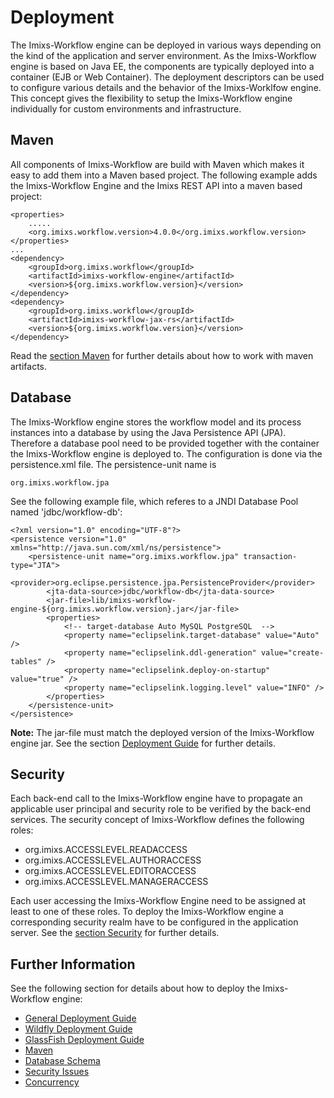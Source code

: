 # Deployment
The Imixs-Workflow engine can be deployed in various ways depending on the kind of the application and server environment. As the Imixs-Workflow engine is based on Java EE, the components are typically deployed into a container (EJB or Web Container). The deployment descriptors can be used to configure various details and the behavior of the Imixs-Worklfow engine. This concept gives the flexibility to setup the Imixs-Workflow engine individually for custom environments and infrastructure. 

## Maven
All components of Imixs-Workflow are build with Maven which makes it easy to add them into a Maven based project. The following example adds the Imixs-Workflow Engine and the Imixs REST API into a maven based project:

	
	<properties>
		.....
		<org.imixs.workflow.version>4.0.0</org.imixs.workflow.version>
	</properties>
	...
	<dependency>
		<groupId>org.imixs.workflow</groupId>
		<artifactId>imixs-workflow-engine</artifactId>
		<version>${org.imixs.workflow.version}</version>
	</dependency>
	<dependency>
		<groupId>org.imixs.workflow</groupId>
		<artifactId>imixs-workflow-jax-rs</artifactId>
		<version>${org.imixs.workflow.version}</version>
	</dependency>

Read the [section Maven](../maven.html) for further details about how to work with maven artifacts.

## Database
The Imixs-Workflow engine stores the workflow model and its process instances into a database by using the Java Persistence API (JPA). Therefore a database pool need to be provided together with the container the Imixs-Workflow engine is deployed to. The configuration is done via the persistence.xml file. The persistence-unit name is 

	org.imixs.workflow.jpa

See the following example file, which referes to a JNDI Database Pool named 'jdbc/workflow-db':


	<?xml version="1.0" encoding="UTF-8"?>
	<persistence version="1.0" xmlns="http://java.sun.com/xml/ns/persistence">
		<persistence-unit name="org.imixs.workflow.jpa" transaction-type="JTA">	
			<provider>org.eclipse.persistence.jpa.PersistenceProvider</provider>	
			<jta-data-source>jdbc/workflow-db</jta-data-source>
			<jar-file>lib/imixs-workflow-engine-${org.imixs.workflow.version}.jar</jar-file>
			<properties>
				<!-- target-database Auto MySQL PostgreSQL  -->
				<property name="eclipselink.target-database" value="Auto" />
				<property name="eclipselink.ddl-generation" value="create-tables" />
				<property name="eclipselink.deploy-on-startup" value="true" />
				<property name="eclipselink.logging.level" value="INFO" />	
			</properties>				
		</persistence-unit>
	</persistence> 


		
	

__Note:__ The jar-file must match the deployed version of the Imixs-Workflow engine jar. See the section [Deployment Guide](./deployment_guide.html) for further details.


## Security
Each back-end call to the Imixs-Workflow engine have to propagate an applicable user principal and security role to be verified by the back-end services. The security concept of Imixs-Workflow defines the following roles:

  * org.imixs.ACCESSLEVEL.READACCESS
  * org.imixs.ACCESSLEVEL.AUTHORACCESS
  * org.imixs.ACCESSLEVEL.EDITORACCESS
  * org.imixs.ACCESSLEVEL.MANAGERACCESS

Each user accessing the Imixs-Workflow Engine need to be assigned at least to one of these roles. To deploy the Imixs-Workflow engine a corresponding security realm have to be configured in the application server. See the [section Security](./security.html) for further details.

## Further Information

See the following section for details about how to deploy the Imixs-Workflow engine:

 * [General Deployment Guide](./deployment_guide.html)
 * [Wildfly Deployment Guide](./wildfly.html)
 * [GlassFish Deployment Guide](./glassfish.html)
 * [Maven](../maven.html)
 * [Database Schema](./database_schema.html)
 * [Security Issues](./security.html) 
 * [Concurrency](./concurrency.html) 
